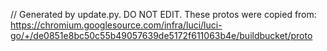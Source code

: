 // Generated by update.py. DO NOT EDIT.
These protos were copied from:
https://chromium.googlesource.com/infra/luci/luci-go/+/de0851e8bc50c55b49057639de5172f611063b4e/buildbucket/proto

